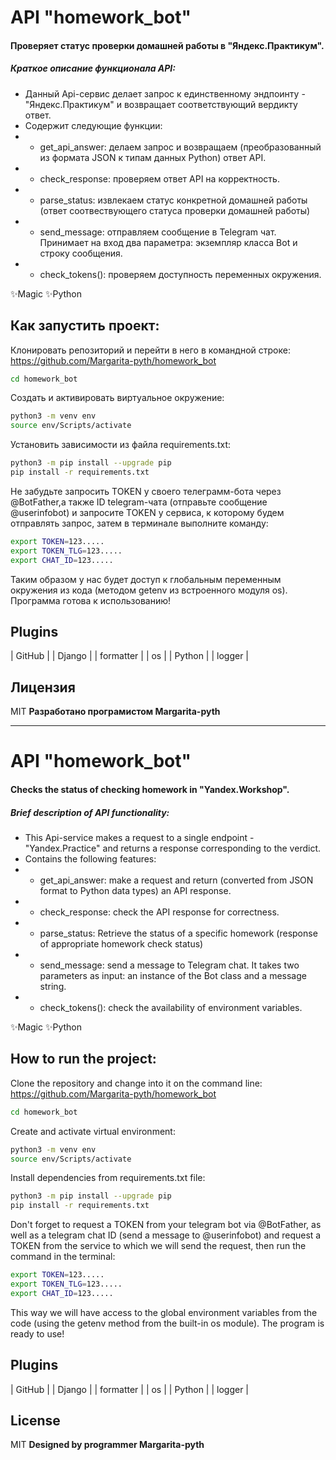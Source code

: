 # API "homework_bot"
#### Проверяет статус проверки домашней работы в "Яндекс.Практикум".

##### Краткое описание функционала API:
- Данный Api-сервис делает запрос к единственному эндпоинту - "Яндекс.Практикум" и возвращает  соответствующий вердикту ответ. 
- Содержит следующие функции:
- - get_api_answer: делаем запрос и возвращаем (преобразованный из формата JSON к типам данных Python) ответ API.
- - check_response: проверяем ответ API на корректность.
- - parse_status: извлекаем статус конкретной домашней работы 
(ответ соотвествующего статуса проверки домашней работы)
- - send_message: отправляем сообщение в Telegram чат.
    Принимает на вход два параметра: экземпляр класса Bot и строку сообщения.
- - check_tokens(): проверяем доступность переменных окружения.

✨Magic ✨Python

## Как запустить проект:
Клонировать репозиторий и перейти в него в командной строке:
https://github.com/Margarita-pyth/homework_bot
```sh
cd homework_bot
```
Cоздать и активировать виртуальное окружение:
```sh
python3 -m venv env
source env/Scripts/activate
```
Установить зависимости из файла requirements.txt:
```sh
python3 -m pip install --upgrade pip
pip install -r requirements.txt
```
Не забудьте запросить TOKEN у своего телеграмм-бота через @BotFather,а также ID telegram-чата (отправьте сообщение @userinfobot) и запросите TOKEN у сервиса, к которому будем отправлять запрос, затем в терминале выполните команду:
```sh
export TOKEN=123.....
export TOKEN_TLG=123.....
export CHAT_ID=123.....
```
Таким образом у нас будет доступ к глобальным переменным окружения из кода 
(методом getenv из встроенного модуля os).
Программа готова к использованию!

## Plugins
| GitHub | | Django | 
| formatter | | os |
| Python |  | logger |

## Лицензия
MIT
**Разработано програмистом 
Margarita-pyth**
____________________________________________________________________________________
# API "homework_bot"
#### Checks the status of checking homework in "Yandex.Workshop".

##### Brief description of API functionality:

- This Api-service makes a request to a single endpoint - "Yandex.Practice" and returns a response corresponding to the verdict.
- Contains the following features:
- - get_api_answer: make a request and return (converted from JSON format to Python data types) an API response.
- - check_response: check the API response for correctness.
- - parse_status: Retrieve the status of a specific homework
(response of appropriate homework check status)
- - send_message: send a message to Telegram chat.
    It takes two parameters as input: an instance of the Bot class and a message string.
- - check_tokens(): check the availability of environment variables.

✨Magic ✨Python

## How to run the project:
Clone the repository and change into it on the command line:
https://github.com/Margarita-pyth/homework_bot
```sh
cd homework_bot
```
Create and activate virtual environment:
```sh
python3 -m venv env
source env/Scripts/activate
```
Install dependencies from requirements.txt file:
```sh
python3 -m pip install --upgrade pip
pip install -r requirements.txt
```
Don't forget to request a TOKEN from your telegram bot via @BotFather, as well as a telegram chat ID (send a message to @userinfobot) and request a TOKEN from the service to which we will send the request, then run the command in the terminal:
```sh
export TOKEN=123.....
export TOKEN_TLG=123.....
export CHAT_ID=123.....
```
This way we will have access to the global environment variables from the code
(using the getenv method from the built-in os module).
The program is ready to use!

## Plugins
| GitHub | | Django | 
| formatter | | os |
| Python |  | logger |

## License
MIT
**Designed by programmer
Margarita-pyth**

